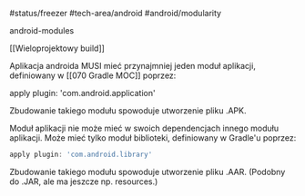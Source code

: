 #status/freezer 
#tech-area/android 
#android/modularity

android-modules

[[Wieloprojektowy build]]


Aplikacja androida MUSI mieć przynajmniej jeden moduł aplikacji, definiowany w [[070 Gradle MOC]] poprzez:

apply plugin: 'com.android.application'

Zbudowanie takiego modułu spowoduje utworzenie pliku .APK.

Moduł aplikacji nie może mieć w swoich dependencjach innego modułu aplikacji. Może mieć tylko moduł biblioteki, definiowany w Gradle'u poprzez:

```groovy
apply plugin: 'com.android.library'
```

Zbudowanie takiego modułu spowoduje utworzenie pliku .AAR. (Podobny do .JAR, ale ma jeszcze np. resources.)